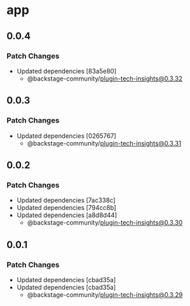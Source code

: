 # app

## 0.0.4

### Patch Changes

- Updated dependencies [83a5e80]
  - @backstage-community/plugin-tech-insights@0.3.32

## 0.0.3

### Patch Changes

- Updated dependencies [0265767]
  - @backstage-community/plugin-tech-insights@0.3.31

## 0.0.2

### Patch Changes

- Updated dependencies [7ac338c]
- Updated dependencies [794cc8b]
- Updated dependencies [a8d8d44]
  - @backstage-community/plugin-tech-insights@0.3.30

## 0.0.1

### Patch Changes

- Updated dependencies [cbad35a]
- Updated dependencies [cbad35a]
  - @backstage-community/plugin-tech-insights@0.3.29
